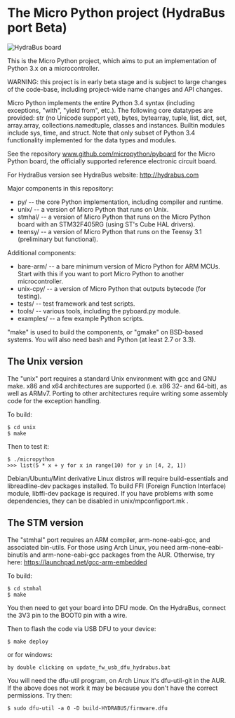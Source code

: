 The Micro Python project (HydraBus port Beta)
==============================================
![HydraBus board](https://github.com/bvernoux/hydrabus/blob/master/HydraBus_board.jpg)

This is the Micro Python project, which aims to put an implementation
of Python 3.x on a microcontroller.

WARNING: this project is in early beta stage and is subject to large
changes of the code-base, including project-wide name changes and API
changes.

Micro Python implements the entire Python 3.4 syntax (including exceptions,
"with", "yield from", etc.).  The following core datatypes are provided:
str (no Unicode support yet), bytes, bytearray, tuple, list, dict, set,
array.array, collections.namedtuple, classes and instances.  Builtin
modules include sys, time, and struct.  Note that only subset of
Python 3.4 functionality implemented for the data types and modules.

See the repository www.github.com/micropython/pyboard for the Micro
Python board, the officially supported reference electronic circuit board.

For HydraBus version see HydraBus website: http://hydrabus.com

Major components in this repository:
- py/ -- the core Python implementation, including compiler and runtime.
- unix/ -- a version of Micro Python that runs on Unix.
- stmhal/ -- a version of Micro Python that runs on the Micro Python board
  with an STM32F405RG (using ST's Cube HAL drivers).
- teensy/ -- a version of Micro Python that runs on the Teensy 3.1
  (preliminary but functional).

Additional components:
- bare-arm/ -- a bare minimum version of Micro Python for ARM MCUs.  Start
  with this if you want to port Micro Python to another microcontroller.
- unix-cpy/ -- a version of Micro Python that outputs bytecode (for testing).
- tests/ -- test framework and test scripts.
- tools/ -- various tools, including the pyboard.py module.
- examples/ -- a few example Python scripts.

"make" is used to build the components, or "gmake" on BSD-based systems.
You will also need bash and Python (at least 2.7 or 3.3).

The Unix version
----------------

The "unix" port requires a standard Unix environment with gcc and GNU make.
x86 and x64 architectures are supported (i.e. x86 32- and 64-bit), as well
as ARMv7. Porting to other architectures require writing some assembly code
for the exception handling.

To build:

    $ cd unix
    $ make

Then to test it:

    $ ./micropython
    >>> list(5 * x + y for x in range(10) for y in [4, 2, 1])

Debian/Ubuntu/Mint derivative Linux distros will require build-essentials and
libreadline-dev packages installed. To build FFI (Foreign Function Interface)
module, libffi-dev package is required. If you have problems with some
dependencies, they can be disabled in unix/mpconfigport.mk .

The STM version
---------------

The "stmhal" port requires an ARM compiler, arm-none-eabi-gcc, and associated
bin-utils.  For those using Arch Linux, you need arm-none-eabi-binutils and
arm-none-eabi-gcc packages from the AUR.  Otherwise, try here:
https://launchpad.net/gcc-arm-embedded

To build:

    $ cd stmhal
    $ make

You then need to get your board into DFU mode.  On the HydraBus, connect the
3V3 pin to the BOOT0 pin with a wire.

Then to flash the code via USB DFU to your device:

    $ make deploy

or for windows:

    by double clicking on update_fw_usb_dfu_hydrabus.bat

You will need the dfu-util program, on Arch Linux it's dfu-util-git in the
AUR.  If the above does not work it may be because you don't have the
correct permissions.  Try then:

    $ sudo dfu-util -a 0 -D build-HYDRABUS/firmware.dfu

